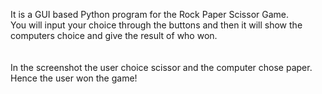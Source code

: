 It is a GUI based Python program for the Rock Paper Scissor Game.<br />
You will input your choice through the buttons and then it will show the computers choice and give the result of who won.
<br/>
<br/>
<br/>
In the screenshot the user choice scissor and the computer chose paper. Hence the user won the game!
